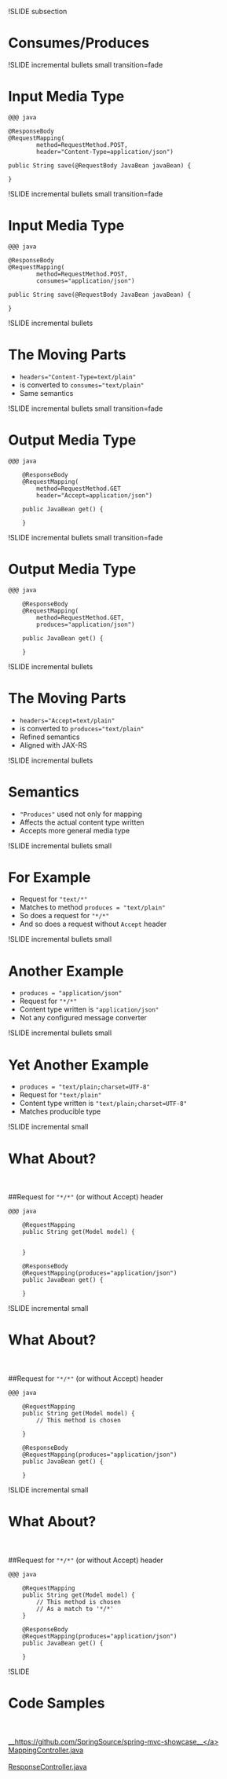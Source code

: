 
!SLIDE subsection
# Consumes/Produces

!SLIDE incremental bullets small transition=fade
# Input Media Type

    @@@ java

    @ResponseBody
    @RequestMapping(
            method=RequestMethod.POST,
            header="Content-Type=application/json")

    public String save(@RequestBody JavaBean javaBean) {

    }

!SLIDE incremental bullets small transition=fade
# Input Media Type

    @@@ java

    @ResponseBody
    @RequestMapping(
            method=RequestMethod.POST, 
            consumes="application/json")

    public String save(@RequestBody JavaBean javaBean) {

    }


!SLIDE incremental bullets
# The Moving Parts

* `headers="Content-Type=text/plain"`
* is converted to `consumes="text/plain"`
* Same semantics

!SLIDE incremental bullets small transition=fade
# Output Media Type

    @@@ java

        @ResponseBody
        @RequestMapping(
            method=RequestMethod.GET
            header="Accept=application/json")

        public JavaBean get() {

        }

!SLIDE incremental bullets small transition=fade
# Output Media Type

    @@@ java

        @ResponseBody
        @RequestMapping(
            method=RequestMethod.GET, 
            produces="application/json") 

        public JavaBean get() {

        }

!SLIDE incremental bullets
# The Moving Parts

* `headers="Accept=text/plain"` 
* is converted to `produces="text/plain"`
* Refined semantics
* Aligned with JAX-RS

!SLIDE incremental bullets
# Semantics

* `"Produces"` used not only for mapping
* Affects the actual content type written
* Accepts more general media type

!SLIDE incremental bullets small
# For Example

* Request for `"text/*"`
* Matches to method `produces = "text/plain"`
* So does a request for `"*/*"`
* And so does a request without `Accept` header

!SLIDE incremental bullets small
# Another Example

* `produces = "application/json" `
* Request for `"*/*"`
* Content type written is `"application/json"`
* Not any configured message converter

!SLIDE incremental bullets small
# Yet Another Example

* `produces = "text/plain;charset=UTF-8"`
* Request for `"text/plain"`
* Content type written is `"text/plain;charset=UTF-8"`
* Matches producible type

!SLIDE incremental small
# What About?
<br><br>
##Request for `"*/*"` (or without Accept) header

    @@@ java

        @RequestMapping 
        public String get(Model model) {


        }

        @ResponseBody
        @RequestMapping(produces="application/json") 
        public JavaBean get() {

        }

!SLIDE incremental  small
# What About?
<br><br>
##Request for `"*/*"` (or without Accept) header

    @@@ java

        @RequestMapping 
        public String get(Model model) {
            // This method is chosen

        }

        @ResponseBody
        @RequestMapping(produces="application/json") 
        public JavaBean get() {

        }


!SLIDE incremental  small
# What About?
<br><br>
##Request for `"*/*"` (or without Accept) header

    @@@ java

        @RequestMapping 
        public String get(Model model) {
            // This method is chosen
            // As a match to '*/*'
        }

        @ResponseBody
        @RequestMapping(produces="application/json") 
        public JavaBean get() {

        }

!SLIDE
# Code Samples
<br><br>
<a href="https://github.com/SpringSource/spring-mvc-showcase">__https://github.com/SpringSource/spring-mvc-showcase__</a>
<br>
<a href="https://github.com/SpringSource/spring-mvc-showcase/blob/master/src/main/java/org/springframework/samples/mvc/mapping/MappingController.java">MappingController.java</a><br><br>
<a href="https://github.com/SpringSource/spring-mvc-showcase/blob/master/src/main/java/org/springframework/samples/mvc/response/ResponseController.java">ResponseController.java</a>


